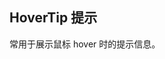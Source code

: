 ## HoverTip 提示
常用于展示鼠标 hover 时的提示信息。

<ayu-hover-tip placement="top-center" theme="dark">
  <template slot="hover-part"><ayu-button>hover</ayu-button></template>
  <template slot="tip-part">
  多行信息dadadada
    <!-- <img src="https://images.pexels.com/photos/317356/pexels-photo-317356.jpeg?auto=compress&cs=tinysrgb&dpr=2&h=650&w=940" style="width:100px;height:100px;"> -->
  </template>
</ayu-hover-tip>
<style>
/* .ayu-hover-tip {
  margin-left: 50px;
} */
</style>